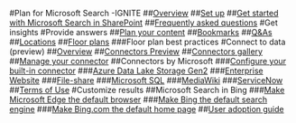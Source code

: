#Plan for Microsoft Search -IGNITE
##[Overview](overview-microsoft-search.md)
##[Set up](setup-microsoft-search.md)
##[Get started with Microsoft Search in SharePoint](get-started-search-in-sharepoint-online.md)
##[Frequently asked questions](faqs.md)
#Get insights
#Provide answers
##[Plan your content](plan-your-content.md)
##[Bookmarks](manage-bookmarks.md)
##[Q&As](manage-qas.md)
##[Locations](manage-locations.md)
##[Floor plans](manage-floorplans.md)
###Floor plan best practices
#Connect to data (preview)
##[Overview](connectors-overview.md)
##[Connectors Preview](connectors-preview.md)
##[Connectors gallery](connectors-catalog.md)
##[Manage your connector](manage-connector.md)
##Connectors by Microsoft
###[Configure your built-in connector](configure-connector.md)
###[Azure Data Lake Storage Gen2](azure-data-lake-connector.md)
###[Enterprise Website](enterprise-web-connector.md)
###[File-share](file-share-connector.md)
###[Microsoft SQL](MSSQL-connector.md)
###[MediaWiki](mediawiki-connector.md)
###[ServiceNow](servicenow-connector.md)
##[Terms of Use](terms-of-use.md)
#Customize results
##Microsoft Search in Bing
###[Make Microsoft Edge the default browser](set-default-browser.md)
###[Make Bing the default search engine](set-default-search-engine.md)
###[Make Bing.com the default home page](set-default-homepage.md)
##[User adoption guide](user-adoption-guide.md)
